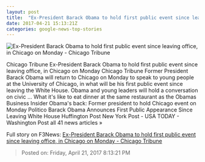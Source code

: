 ```yaml
---
layout: post
title:  "Ex-President Barack Obama to hold first public event since leaving office, in Chicago on Monday - Chicago Tribune"
date: 2017-04-21 15:13:21Z
categories: google-news-top-stories
---
```


![Ex-President Barack Obama to hold first public event since leaving office, in Chicago on Monday - Chicago Tribune](http://www.trbimg.com/img-58fa1281/turbine/ct-barack-obama-chicago-speech-met-0421-20170421)

Chicago Tribune Ex-President Barack Obama to hold first public event since leaving office, in Chicago on Monday Chicago Tribune Former President Barack Obama will return to Chicago on Monday to speak to young people at the University of Chicago, in what will be his first public event since leaving the White House. Obama and young leaders will hold a conversation on civic ... What it's like to eat dinner at the same restaurant as the Obamas Business Insider Obama's back: Former president to hold Chicago event on Monday Politico Barack Obama Announces First Public Appearance Since Leaving White House Huffington Post New York Post - USA TODAY - Washington Post all 41 news articles »


Full story on F3News: [Ex-President Barack Obama to hold first public event since leaving office, in Chicago on Monday - Chicago Tribune](http://www.f3nws.com/n/jQCUZF)

> Posted on: Friday, April 21, 2017 8:13:21 PM
